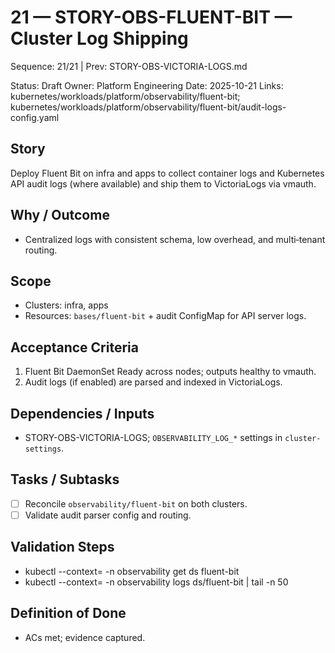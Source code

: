 # 21 — STORY-OBS-FLUENT-BIT — Cluster Log Shipping

Sequence: 21/21 | Prev: STORY-OBS-VICTORIA-LOGS.md

Status: Draft
Owner: Platform Engineering
Date: 2025-10-21
Links: kubernetes/workloads/platform/observability/fluent-bit; kubernetes/workloads/platform/observability/fluent-bit/audit-logs-config.yaml

## Story
Deploy Fluent Bit on infra and apps to collect container logs and Kubernetes API audit logs (where available) and ship them to VictoriaLogs via vmauth.

## Why / Outcome
- Centralized logs with consistent schema, low overhead, and multi‑tenant routing.

## Scope
- Clusters: infra, apps
- Resources: `bases/fluent-bit` + audit ConfigMap for API server logs.

## Acceptance Criteria
1) Fluent Bit DaemonSet Ready across nodes; outputs healthy to vmauth.
2) Audit logs (if enabled) are parsed and indexed in VictoriaLogs.

## Dependencies / Inputs
- STORY-OBS-VICTORIA-LOGS; `OBSERVABILITY_LOG_*` settings in `cluster-settings`.

## Tasks / Subtasks
- [ ] Reconcile `observability/fluent-bit` on both clusters.
- [ ] Validate audit parser config and routing.

## Validation Steps
- kubectl --context=<ctx> -n observability get ds fluent-bit
- kubectl --context=<ctx> -n observability logs ds/fluent-bit | tail -n 50

## Definition of Done
- ACs met; evidence captured.


